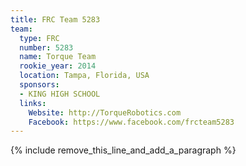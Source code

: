 ```yaml
---
title: FRC Team 5283
team:
  type: FRC
  number: 5283
  name: Torque Team
  rookie_year: 2014
  location: Tampa, Florida, USA
  sponsors:
  - KING HIGH SCHOOL
  links:
    Website: http://TorqueRobotics.com
    Facebook: https://www.facebook.com/frcteam5283
---
```


{% include remove_this_line_and_add_a_paragraph %}
